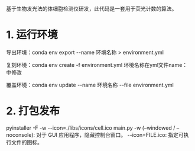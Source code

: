基于生物发光法的体细胞检测仪研发，此代码是一套用于荧光计数的算法。


# 1. 运行环境

导出环境：conda env export --name 环境名称 > environment.yml

复刻环境：conda env create -f environment.yml
环境名称在yml文件name：中修改

覆盖环境：conda env update --name 环境名称 --file environment.yml

# 2. 打包发布

pyinstaller -F -w --icon=./libs/icons/cell.ico main.py
-w (–windowed / –noconsole): 对于 GUI 应用程序，隐藏控制台窗口。
--icon=FILE.ico: 指定可执行文件的图标。